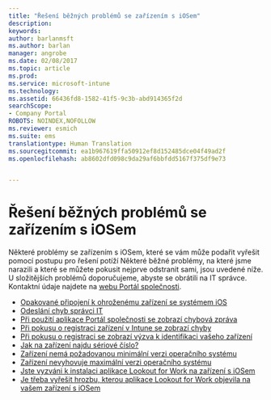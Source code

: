 ```yaml
---
title: "Řešení běžných problémů se zařízením s iOSem"
description: 
keywords: 
author: barlanmsft
ms.author: barlan
manager: angrobe
ms.date: 02/08/2017
ms.topic: article
ms.prod: 
ms.service: microsoft-intune
ms.technology: 
ms.assetid: 66436fd8-1582-41f5-9c3b-abd914365f2d
searchScope:
- Company Portal
ROBOTS: NOINDEX,NOFOLLOW
ms.reviewer: esmich
ms.suite: ems
translationtype: Human Translation
ms.sourcegitcommit: ea1b967619ffa50912ef8d152485dce04f49ad2f
ms.openlocfilehash: ab8602dfd098c9da29af6bbfdd5167f375df9e73


---
```


# <a name="fix-common-issues-with-your-ios-device"></a>Řešení běžných problémů se zařízením s iOSem

Některé problémy se zařízením s iOSem, které se vám může podařit vyřešit pomocí postupu pro řešení potíží Některé běžné problémy, na které jsme narazili a které se můžete pokusit nejprve odstranit sami, jsou uvedené níže. U složitějších problémů doporučujeme, abyste se obrátili na IT správce. Kontaktní údaje najdete na [webu Portál společnosti](http://portal.manage.microsoft.com).

- [Opakované připojení k ohroženému zařízení se systémem iOS](how-to-reconnect-a-compromised-ios-device.md)
- [Odeslání chyb správci IT](send-errors-to-your-it-admin-ios.md)
- [Při použití aplikace Portál společnosti se zobrazí chybová zpráva](you-get-an-error-while-using-the-company-portal-app-ios.md)
- [Při pokusu o registraci zařízení v Intune se zobrazí chyby](you-see-errors-while-trying-to-enroll-your-device-in-intune-ios.md)
- [Při pokusu o registraci se zobrazí výzva k identifikaci vašeho zařízení](you-are-asked-to-identify-your-device-when-trying-to-enroll-ios.md)
- [Jak na zařízení najdu sériové číslo?](how-do-i-find-the-serial-number-on-my-device-ios.md)
- [Zařízení nemá požadovanou minimální verzi operačního systému](you-need-to-update-your-ios-device.md)
- [Zařízení nevyhovuje maximální verzi operačního systému](you-need-to-update-your-ios-device.md)
- [Jste vyzváni k instalaci aplikace Lookout for Work na zařízení s iOSem](you-are-prompted-to-install-lookout-for-work-ios.md)
- [Je třeba vyřešit hrozbu, kterou aplikace Lookout for Work objevila na vašem zařízení s iOSem](you-need-to-resolve-a-threat-found-by-lookout-for-work-ios.md)



<!--HONumber=Feb17_HO2-->


